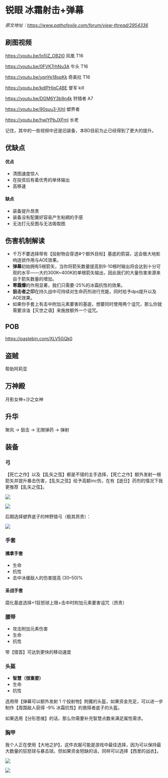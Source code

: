 # 锐眼  冰霜射击+弹幕

*原文地址：https://www.pathofexile.com/forum/view-thread/2954336*

## 刷图视频

https://youtu.be/Io5lZ_OB2l0 凤凰 T16

https://youtu.be/0FVK7rhNu3A 牛头 T16

https://youtu.be/yqnYe18spKk 奇美拉 T16

https://youtu.be/kdlPHlqC4BE 督军 kill

https://youtu.be/DGM6Y3b9n4k 狩猎者 A7

https://youtu.be/90suu3-XjhI 塑界者

https://youtu.be/hwlYPbJXFmI 长老

记住，其中的一些视频中还是旧装备，本BD目前为止已经得到了更大的提升。



## 优缺点

#### 优点

- 清图速度惊人
- 在投资后有着优秀的单体输出
- 高移速

#### 缺点

- 装备提升昂贵
- 装备没有配置好容易产生粘稠的手感
- 无法打元反图与无法吸取图



## 伤害机制解读

- 千万不要选择带有【投射物会穿透#个额外目标】基底的箭袋，这会极大地影响连锁作用与AOE效果。
- **弹幕**初始拥有5根箭矢，当你将箭矢数量提高到9-10根时输出将会达到十分可观的水平——大约300K~400K的单根箭矢输出，因此我们的大量伤害来源来自于箭矢数量的增加。
- **寒霜爆**的作用显著，我们只需要-25%的冰霜抗性的效果。
- **狙击者之印**在持久战中可持续对生命药剂进行充能，同时给予dps提升以及AOE效果。
- 如果你手套上有击中附加元素要害的基底，想要同时使用两个诅咒，那么你就需要涂油【灭世之语】来施放额外一个诅咒。

## POB

https://pastebin.com/XLV5GQk0

## 盗贼

帮助阿莉亚

## 万神殿

月影女神+沙之女神

## 升华

聚风 → 狙击 → 无限弹药 → 弹射

## 装备

### 弓

【死亡之作】以及【乱矢之弦】都是不错的主手选择，【死亡之作】额外发射一根箭矢并提升暴击伤害，【乱矢之弦】给予高额inc伤，在有【逝日】药剂的情况下我更推荐【乱矢之弦】。

![](pic\chin-sol.png)

![](pic\death's-opus.png)

后期选择塑界底子的林野猎弓（极其昂贵）：

![](pic\thicketBow.png)

### 手套

#### 擒拿手套

- 生命
- 抗性
- 击中冰缓敌人的伤害提高 (30–50)%

#### 圣战手套

腐化基底选择+1狂怒球上限+击中时附加元素要害诅咒（昂贵）

### 腰带

- 攻击附加元素伤害
- 生命
- 抗性

带【猎首】可达到更快的移动速度

### 头盔

- **智慧（很重要）**
- 生命
- 抗性

选用带【弹幕可以额外发射 1 个投射物】附魔的头盔，如果资金充足，可以进一步制作【周围敌人获得 -9% 冰霜抗性】的救赎者底子的头盔。

如果选用【分形思维】的话，那么你需要补充智慧点数来满足属性需求。

### 胸甲

我个人正在使用【大地之护】，这件衣服可能是游戏中最佳选择，因为可以保持最大数量的狂怒球与暴击球。但如果资金短缺的话，同样可以选择【西里的战衣】。

![](pic\farrul's-fur.png)

![](pic\hyrri's-ire.png)